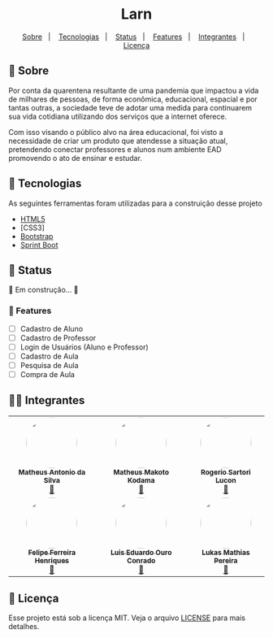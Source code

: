 <h1 align="center">Larn</h1>
<p align="center">
  <a href="#bookmark-sobre">Sobre</a>&nbsp;&nbsp;&nbsp;|&nbsp;&nbsp;&nbsp;
  <a href="#rocket-tecnologias">Tecnologias</a>&nbsp;&nbsp;&nbsp;|&nbsp;&nbsp;&nbsp;
  <a href="#triangular_flag_on_post-status">Status</a>&nbsp;&nbsp;&nbsp;|&nbsp;&nbsp;&nbsp;
  <a href="#floppy_disk-features">Features</a>&nbsp;&nbsp;&nbsp;|&nbsp;&nbsp;&nbsp;  
  <a href="#technologist-integrantes">Integrantes</a>&nbsp;&nbsp;&nbsp;|&nbsp;&nbsp;&nbsp;
  <a href="#memo-licença">Licença</a>
</p>

## :bookmark: Sobre
<p>
Por conta da quarentena resultante de uma pandemia que impactou a vida de milhares de pessoas, de
forma econômica, educacional, espacial e por tantas outras, a sociedade teve de adotar uma medida
para continuarem sua vida cotidiana utilizando dos serviços que a internet oferece.

Com isso visando o público alvo na área educacional, foi visto a necessidade de criar um produto que
atendesse a situação atual, pretendendo conectar professores e alunos num ambiente EAD
promovendo o ato de ensinar e estudar.
</p>


## :rocket: Tecnologias

As seguintes ferramentas foram utilizadas para a construição desse projeto

-  [HTML5](https://html5.org/)
-  [CSS3]
-  [Bootstrap](https://getbootstrap.com/)
-  [Sprint Boot](https://spring.io/projects/spring-boot)

## :triangular_flag_on_post: Status

<p>
	🚧 Em construção...  🚧
</p>

### :floppy_disk: Features

- [ ] Cadastro de Aluno
- [ ] Cadastro de Professor
- [ ] Login de Usuários (Aluno e Professor)
- [ ] Cadastro de Aula
- [ ] Pesquisa de Aula
- [ ] Compra de Aula

## :technologist: Integrantes

<table>
  <tr>
    <td align="center"><a href="https://github.com/Zeonnatios"><img style="border-radius: 50%;" src="https://avatars0.githubusercontent.com/u/38297929?s=460&u=4218e2cc3a3f8ffa02a6097f9febcfbdec6034a9&v=4" width="100px;" alt=""/><br /><sub><b>Matheus Antonio da Silva</b></sub></a><br /><a href="https://github.com/Zeonnatios" title="GitHub Matheus Antonio">🚀</a></td>
    <td align="center"><a href="https://github.com/MMKODAMA"><img style="border-radius: 50%;" src="https://avatars2.githubusercontent.com/u/39354289?s=460&u=a4809d3dd00f4207207684c69ce5c582ba5baec3&v=4" width="100px;" alt=""/><br /><sub><b>Matheus Makoto Kodama</b></sub></a><br /><a href="https://github.com/MMKODAMA" title="GitHub Matheus Makoto">🚀</a></td>
    <td align="center"><a href="https://github.com/RoLucon"><img style="border-radius: 50%;" src="https://avatars0.githubusercontent.com/u/17503950?s=460&v=4" width="100px;" alt=""/><br /><sub><b>Rogerio Sartori Lucon</b></sub></a><br /><a href="https://github.com/RoLucon" title="GitHub Rogerio Sartori">🚀</a></td>
  </tr>
  <tr>
    <td align="center"><a href="https://github.com/felipefhenriques"><img style="border-radius: 50%;" src="https://avatars3.githubusercontent.com/u/53799760?s=460&u=28607130f7ccc103512f3e809db0a11150b1b016&v=4" width="100px;" alt=""/><br /><sub><b>Felipe Ferreira Henriques</b></sub></a><br /><a href="https://github.com/felipefhenriques" title="GitHub Felipe Ferreira">🚀</a></td>
    <td align="center"><a href="https://github.com/EduardoOuro"><img style="border-radius: 50%;" src="https://avatars2.githubusercontent.com/u/49490602?s=460&u=cc1a32221970a4843a6f4daf437534d0852a60c0&v=4" width="100px;" alt=""/><br /><sub><b>Luis Eduardo Ouro Conrado</b></sub></a><br /><a href="https://github.com/EduardoOuro" title="GitHub Luis Eduardo">🚀</a></td>
    <td align="center"><a href="https://github.com/LukasMatias"><img style="border-radius: 50%;" src="https://avatars1.githubusercontent.com/u/49376256?s=460&u=214b80c08667e30a39287be11aeffc2444ed2fb2&v=4" width="100px;" alt=""/><br /><sub><b>Lukas Mathias Pereira</b></sub></a><br /><a href="https://github.com/LukasMatias" title="Lukas Mathias">🚀</a></td>
  </tr>
  <tr>

  </tr>
</table>

## :memo: Licença
Esse projeto está sob a licença MIT. Veja o arquivo [LICENSE](LICENSE.md) para mais detalhes.
